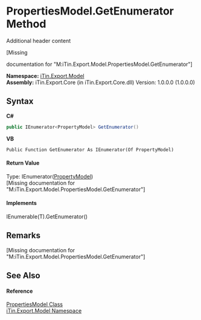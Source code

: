 # PropertiesModel.GetEnumerator Method 
Additional header content 

\[Missing <summary> documentation for "M:iTin.Export.Model.PropertiesModel.GetEnumerator"\]

**Namespace:**&nbsp;<a href="ef57ffcc-e95e-b212-5a46-9aa6f5a3511f">iTin.Export.Model</a><br />**Assembly:**&nbsp;iTin.Export.Core (in iTin.Export.Core.dll) Version: 1.0.0.0 (1.0.0.0)

## Syntax

**C#**<br />
``` C#
public IEnumerator<PropertyModel> GetEnumerator()
```

**VB**<br />
``` VB
Public Function GetEnumerator As IEnumerator(Of PropertyModel)
```


#### Return Value
Type: IEnumerator(<a href="ea642bed-24ba-ed0b-e981-9c4e7b2cde82">PropertyModel</a>)<br />\[Missing <returns> documentation for "M:iTin.Export.Model.PropertiesModel.GetEnumerator"\]

#### Implements
IEnumerable(T).GetEnumerator()<br />

## Remarks
\[Missing <remarks> documentation for "M:iTin.Export.Model.PropertiesModel.GetEnumerator"\]

## See Also


#### Reference
<a href="b0b4af43-2796-737a-c6d3-c99da922e088">PropertiesModel Class</a><br /><a href="ef57ffcc-e95e-b212-5a46-9aa6f5a3511f">iTin.Export.Model Namespace</a><br />